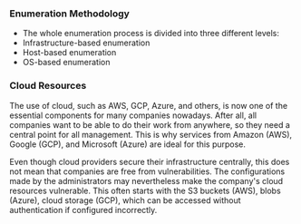 ### Enumeration Methodology
- The whole enumeration process is divided into three different levels:
- Infrastructure-based enumeration 	
- Host-based enumeration 	
- OS-based enumeration
### Cloud Resources
The use of cloud, such as AWS, GCP, Azure, and others, is now one of the essential components for many companies nowadays. 
After all, all companies want to be able to do their work from anywhere, so they need a central point for all management. This is why services from Amazon (AWS), Google (GCP), and Microsoft (Azure) are ideal for this purpose.

Even though cloud providers secure their infrastructure centrally, this does not mean that companies are free from vulnerabilities. The configurations made by the administrators may nevertheless make the company's cloud resources vulnerable. 
This often starts with the S3 buckets (AWS), blobs (Azure), cloud storage (GCP), which can be accessed without authentication if configured incorrectly.
